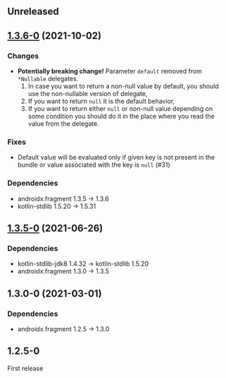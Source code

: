 ## Unreleased

## [1.3.6-0] (2021-10-02)

### Changes

- **Potentially breaking change!**
  Parameter `default` removed from `*Nullable` delegates.
  1. In case you want to return a non-null value by default, you should use the non-nullable version of delegate,
  2. If you want to return `null` it is the default behavior,
  3. If you want to return either `null` or non-null value depending on some condition you should do it in the place where you read the value from the delegate.

### Fixes

- Default value will be evaluated only if given key is not present in the bundle or value associated with the key is `null` (#31)

### Dependencies

- androidx.fragment 1.3.5 -> 1.3.6
- kotlin-stdlib 1.5.20 -> 1.5.31

## [1.3.5-0] (2021-06-26)

### Dependencies

- kotlin-stdlib-jdk8 1.4.32 -> kotlin-stdlib 1.5.20 
- androidx.fragment 1.3.0 -> 1.3.5

## 1.3.0-0 (2021-03-01)

### Dependencies

- androidx.fragment 1.2.5 -> 1.3.0

## 1.2.5-0

First release


[1.3.6-0]: https://github.com/RedMadRobot/redmadrobot-android-ktx/compare/fe55b501...fragment-ktx-v1.3.6-0
[1.3.5-0]: https://github.com/RedMadRobot/redmadrobot-android-ktx/compare/core-ktx-v1.5.0-0...fragment-args-ktx-v1.3.5-0
